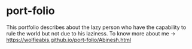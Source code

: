 # port-folio
This portfolio describes about the lazy person who have the capability to rule the world
but not due to his laziness.
To know more about me -> https://wolfieabis.github.io/port-folio/Abinesh.html
